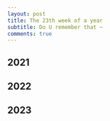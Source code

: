 ```yaml
---
layout: post
title: The 23th week of a year
subtitle: Do U remember that ~
comments: true
---
```





## 2021


## 2022


## 2023




